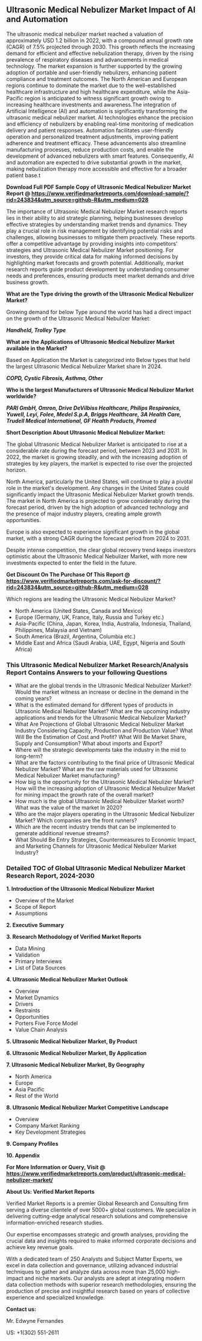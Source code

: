 <h2>Ultrasonic Medical Nebulizer Market Impact of AI and Automation</h2>The ultrasonic medical nebulizer market reached a valuation of approximately USD 1.2 billion in 2022, with a compound annual growth rate (CAGR) of 7.5% projected through 2030. This growth reflects the increasing demand for efficient and effective nebulization therapy, driven by the rising prevalence of respiratory diseases and advancements in medical technology. The market expansion is further supported by the growing adoption of portable and user-friendly nebulizers, enhancing patient compliance and treatment outcomes. The North American and European regions continue to dominate the market due to the well-established healthcare infrastructure and high healthcare expenditure, while the Asia-Pacific region is anticipated to witness significant growth owing to increasing healthcare investments and awareness.The integration of Artificial Intelligence (AI) and automation is significantly transforming the ultrasonic medical nebulizer market. AI technologies enhance the precision and efficiency of nebulizers by enabling real-time monitoring of medication delivery and patient responses. Automation facilitates user-friendly operation and personalized treatment adjustments, improving patient adherence and treatment efficacy. These advancements also streamline manufacturing processes, reduce production costs, and enable the development of advanced nebulizers with smart features. Consequently, AI and automation are expected to drive substantial growth in the market, making nebulization therapy more accessible and effective for a broader patient base.t</p><p id="" class=""><strong>Download Full PDF Sample Copy of Ultrasonic Medical Nebulizer Market Report @ <a href="https://www.verifiedmarketreports.com/download-sample/?rid=243834&utm_source=github-R&utm_medium=028" target="_blank">https://www.verifiedmarketreports.com/download-sample/?rid=243834&utm_source=github-R&utm_medium=028</a></strong></p><p>The importance of&nbsp;Ultrasonic Medical Nebulizer Market research reports lies in their ability to aid strategic planning, helping businesses develop effective strategies by understanding market trends and dynamics. They play a crucial role in risk management by identifying potential risks and challenges, allowing businesses to mitigate them proactively. These reports offer a competitive advantage by providing insights into competitors' strategies and Ultrasonic Medical Nebulizer Market positioning. For investors, they provide critical data for making informed decisions by highlighting market forecasts and growth potential. Additionally, market research reports guide product development by understanding consumer needs and preferences, ensuring products meet market demands and drive business growth.</p><p><strong>What are the&nbsp;Type driving the growth of the Ultrasonic Medical Nebulizer Market?</strong></p><p id="" class="">Growing demand for below Type around the world has had a direct impact on the growth of the Ultrasonic Medical Nebulizer Market:</p><em><strong>Handheld, Trolley Type</strong></em></p><strong>What are the&nbsp;Applications&nbsp;of Ultrasonic Medical Nebulizer Market available in the Market?</strong></p><p id="" class="">Based on Application the Market is categorized into Below types that held the largest Ultrasonic Medical Nebulizer Market share In 2024.</p><em><strong>COPD, Cystic Fibrosis, Asthma, Other</strong></em></p><strong>Who is the largest Manufacturers of Ultrasonic Medical Nebulizer Market worldwide?</strong></p><p><em><strong>PARI GmbH, Omron, Drive DeVilbiss Healthcare, Philips Respironics, Yuwell, Leyi, Folee, Medel S.p.A, Briggs Healthcare, 3A Health Care, Trudell Medical International, GF Health Products, Promed</strong></em></p><p id="" class=""><strong>Short Description About Ultrasonic Medical Nebulizer Market:</strong></p><p>The global Ultrasonic Medical Nebulizer Market is anticipated to rise at a considerable rate during the forecast period, between 2023 and 2031. In 2022, the market is growing steadily, and with the increasing adoption of strategies by key players, the market is expected to rise over the projected horizon.</p><p>North America, particularly the United States, will continue to play a pivotal role in the market's development. Any changes in the United States could significantly impact the Ultrasonic Medical Nebulizer Market growth trends. The market in North America is projected to grow considerably during the forecast period, driven by the high adoption of advanced technology and the presence of major industry players, creating ample growth opportunities.</p><p>Europe is also expected to experience significant growth in the global market, with a strong CAGR during the forecast period from 2024 to 2031.</p><p>Despite intense competition, the clear global recovery trend keeps investors optimistic about the Ultrasonic Medical Nebulizer Market, with more new investments expected to enter the field in the future.</p><p id="" class=""><strong>Get Discount On The Purchase Of This Report @ <a href="https://www.verifiedmarketreports.com/ask-for-discount/?rid=243834&utm_source=github-R&utm_medium=028" target="_blank">https://www.verifiedmarketreports.com/ask-for-discount/?rid=243834&utm_source=github-R&utm_medium=028</a></strong></p>Which regions are leading the Ultrasonic Medical Nebulizer Market?</p><ul><li>North America (United States, Canada and Mexico)</li><li>Europe (Germany, UK, France, Italy, Russia and Turkey etc.)</li><li>Asia-Pacific (China, Japan, Korea, India, Australia, Indonesia, Thailand, Philippines, Malaysia and Vietnam)</li><li>South America (Brazil, Argentina, Columbia etc.)</li><li>Middle East and Africa (Saudi Arabia, UAE, Egypt, Nigeria and South Africa)</li></ul><h3 id="" class="">This Ultrasonic Medical Nebulizer Market Research/Analysis Report Contains Answers to your following Questions</h3><ul><li>What are the global trends in the Ultrasonic Medical Nebulizer Market? Would the market witness an increase or decline in the demand in the coming years?</li><li>What is the estimated demand for different types of products in Ultrasonic Medical Nebulizer Market? What are the upcoming industry applications and trends for the Ultrasonic Medical Nebulizer Market?</li><li>What Are Projections of Global Ultrasonic Medical Nebulizer Market Industry Considering Capacity, Production and Production Value? What Will Be the Estimation of Cost and Profit? What Will Be Market Share, Supply and Consumption? What about imports and Export?</li><li>Where will the strategic developments take the industry in the mid to long-term?</li><li>What are the factors contributing to the final price of Ultrasonic Medical Nebulizer Market? What are the raw materials used for Ultrasonic Medical Nebulizer Market manufacturing?</li><li>How big is the opportunity for the Ultrasonic Medical Nebulizer Market? How will the increasing adoption of Ultrasonic Medical Nebulizer Market for mining impact the growth rate of the overall market?</li><li>How much is the global Ultrasonic Medical Nebulizer Market worth? What was the value of the market In 2020?</li><li>Who are the major players operating in the Ultrasonic Medical Nebulizer Market? Which companies are the front runners?</li><li>Which are the recent industry trends that can be implemented to generate additional revenue streams?</li><li>What Should Be Entry Strategies, Countermeasures to Economic Impact, and Marketing Channels for Ultrasonic Medical Nebulizer Market Industry?</li></ul><h3 id="" class="">Detailed TOC of Global Ultrasonic Medical Nebulizer Market Research Report, 2024-2030</h3><p id="" class=""><strong>1. Introduction of the Ultrasonic Medical Nebulizer Market</strong></p><ul><li>Overview of the Market</li><li>Scope of Report</li><li>Assumptions</li></ul><p id="" class=""><strong>2. Executive Summary</strong></p><p id="" class=""><strong>3. Research Methodology of Verified Market Reports</strong></p><ul><li>Data Mining</li><li>Validation</li><li>Primary Interviews</li><li>List of Data Sources</li></ul><p id="" class=""><strong>4. Ultrasonic Medical Nebulizer Market Outlook</strong></p><ul><li>Overview</li><li>Market Dynamics</li><li>Drivers</li><li>Restraints</li><li>Opportunities</li><li>Porters Five Force Model</li><li>Value Chain Analysis</li></ul><p id="" class=""><strong>5. Ultrasonic Medical Nebulizer Market, By Product</strong></p><p id="" class=""><strong>6. Ultrasonic Medical Nebulizer Market, By Application</strong></p><p id="" class=""><strong>7. Ultrasonic Medical Nebulizer Market, By Geography</strong></p><ul><li>North America</li><li>Europe</li><li>Asia Pacific</li><li>Rest of the World</li></ul><p id="" class=""><strong>8. Ultrasonic Medical Nebulizer Market Competitive Landscape</strong></p><ul><li>Overview</li><li>Company Market Ranking</li><li>Key Development Strategies</li></ul><p id="" class=""><strong>9. Company Profiles</strong></p><p id="" class=""><strong>10. Appendix</strong></p><p id="" class=""><strong>For More Information or Query, Visit @ <a href="https://www.verifiedmarketreports.com/product/ultrasonic-medical-nebulizer-market/" target="_blank">https://www.verifiedmarketreports.com/product/ultrasonic-medical-nebulizer-market/</a></strong></p><p id="" class=""><strong>About Us: Verified Market Reports</strong></p><p id="" class="">Verified Market Reports is a premier Global Research and Consulting firm serving a diverse clientele of over 5000+ global customers. We specialize in delivering cutting-edge analytical research solutions and comprehensive information-enriched research studies.</p><p id="" class="">Our expertise encompasses strategic and growth analyses, providing the crucial data and insights required to make informed corporate decisions and achieve key revenue goals.</p><p id="" class="">With a dedicated team of 250 Analysts and Subject Matter Experts, we excel in data collection and governance, utilizing advanced industrial techniques to gather and analyze data across more than 25,000 high-impact and niche markets. Our analysts are adept at integrating modern data collection methods with superior research methodologies, ensuring the production of precise and insightful research based on years of collective experience and specialized knowledge.</p><p id="" class=""><strong>Contact us:</strong></p><p id="" class="">Mr. Edwyne Fernandes</p><p id="" class="">US: +1(302) 551-2611</p>